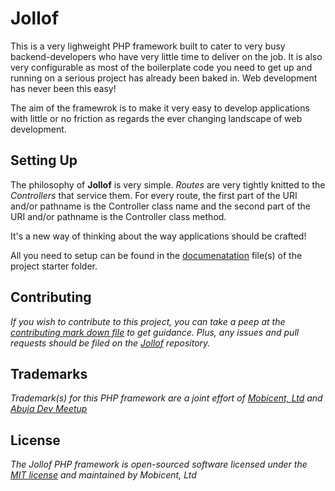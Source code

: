 # Jollof 

This is a very lighweight PHP framework built to cater to very busy backend-developers who have very little time to deliver on the job. It is also very configurable as most of the boilerplate code you need to get up and running on a serious project has already been baked in. Web development has never been this easy!

The aim of the framewrok is to make it very easy to develop applications with little or no friction as regards the ever changing landscape of web development.

## Setting Up

The philosophy of **Jollof** is very simple. _Routes_ are very tightly knitted to the _Controllers_ that service them. For every route, the first part of the URI and/or pathname is the Controller class name and the second part of the URI and/or pathname is the Controller class method.

It's a new way of thinking about the way applications should be crafted!

All you need to setup can be found in the [documenatation](http://github.com/isocroft/Jollof/documentation/index.html) file(s) of the project starter folder. 

## Contributing

_If you wish to contribute to this project, you can take a peep at the [contributing mark down file](https://github.com/isocroft/Jollof/CONTRIBUTING.md) to get guidance. Plus, any issues and pull requests should be filed on the [Jollof](https://github.com/isocroft/Jollof/) repository._

## Trademarks

_Trademark(s) for this PHP framework are a joint effort of [Mobicent, Ltd](http://www.collegemobile.net) and [Abuja Dev Meetup](http://www.abujadevmeetup.com)_  

## License

_The Jollof PHP framework is open-sourced software licensed under the [MIT license](http://opensource.org/licenses/MIT) and maintained by Mobicent, Ltd_

